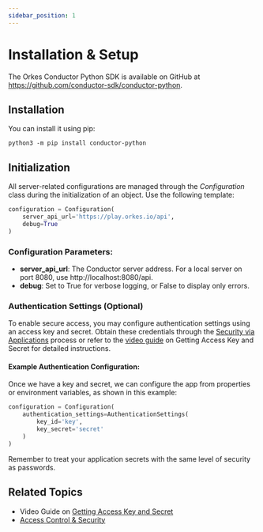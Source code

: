 ```yaml
---
sidebar_position: 1
---
```


# Installation & Setup

The Orkes Conductor Python SDK is available on GitHub at https://github.com/conductor-sdk/conductor-python. 

## Installation

You can install it using pip:

```shell
python3 -m pip install conductor-python
```

## Initialization

All server-related configurations are managed through the *Configuration* class during the initialization of an object. Use the following template:

```python
configuration = Configuration(
    server_api_url='https://play.orkes.io/api',
    debug=True
)
```

### Configuration Parameters:

* **server_api_url**: The Conductor server address. For a local server on port 8080, use http://localhost:8080/api.
* **debug**: Set to True for verbose logging, or False to display only errors.

### Authentication Settings (Optional)

To enable secure access, you may configure authentication settings using an access key and secret. Obtain these credentials through the [Security via Applications](/content/access-control-and-security/applications#generating-access-keys) process or refer to the [video guide](/content/how-to-videos/access-key-and-secret) on Getting Access Key and Secret for detailed instructions.

#### Example Authentication Configuration:

Once we have a key and secret, we can configure the app from properties or environment variables, as shown in this example:

```python
configuration = Configuration(
    authentication_settings=AuthenticationSettings(
        key_id='key',
        key_secret='secret'
    )
)
```

Remember to treat your application secrets with the same level of security as passwords.

## Related Topics

- Video Guide on [Getting Access Key and Secret](/content/how-to-videos/access-key-and-secret)
- [Access Control & Security](/content/category/access-control-and-security)

